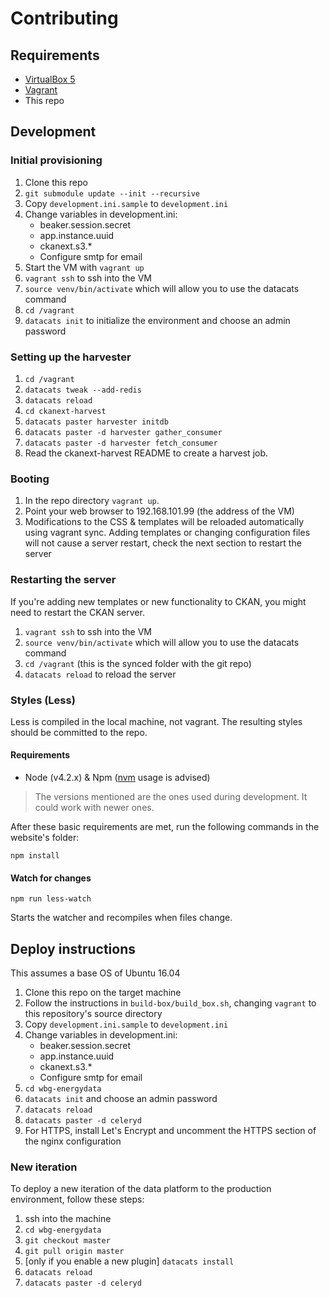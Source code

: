 # Contributing

## Requirements

- [VirtualBox 5](http://virtualbox.org)
- [Vagrant](https://www.vagrantup.com/)
- This repo

## Development

### Initial provisioning
1. Clone this repo
2. `git submodule update --init --recursive` 
2. Copy `development.ini.sample` to `development.ini`
3. Change variables in development.ini:
   - beaker.session.secret
   - app.instance.uuid
   - ckanext.s3.*
   - Configure smtp for email
4. Start the VM with `vagrant up`
5. `vagrant ssh` to ssh into the VM
6. `source venv/bin/activate` which will allow you to use the datacats command
7. `cd /vagrant`
8. `datacats init` to initialize the environment and choose an admin password

### Setting up the harvester
1. `cd /vagrant`
2. `datacats tweak --add-redis`
3. `datacats reload`
4. `cd ckanext-harvest`
5. `datacats paster harvester initdb`
6. `datacats paster -d harvester gather_consumer`
7. `datacats paster -d harvester fetch_consumer`
8. Read the ckanext-harvest README to create a harvest job. 

### Booting
1. In the repo directory `vagrant up`. 
2. Point your web browser to 192.168.101.99 (the address of the VM)
3. Modifications to the CSS & templates will be reloaded automatically using vagrant sync. Adding templates or changing configuration files will not cause a server restart, check the next section to restart the server

### Restarting the server

If you're adding new templates or new functionality to CKAN, you might need to restart the CKAN server.

1. `vagrant ssh` to ssh into the VM
2. `source venv/bin/activate` which will allow you to use the datacats command
3. `cd /vagrant` (this is the synced folder with the git repo)
4. `datacats reload` to reload the server

### Styles (Less)

Less is compiled in the local machine, not vagrant.
The resulting styles should be committed to the repo.
 
#### Requirements

- Node (v4.2.x) & Npm ([nvm](https://github.com/creationix/nvm) usage is advised)

> The versions mentioned are the ones used during development. It could work with newer ones.

After these basic requirements are met, run the following commands in the website's folder:
```
npm install
```

#### Watch for changes

```
npm run less-watch
```
Starts the watcher and recompiles when files change.


## Deploy instructions
This assumes a base OS of Ubuntu 16.04

1. Clone this repo on the target machine
2. Follow the instructions in `build-box/build_box.sh`, changing `vagrant` to this repository's source directory
3. Copy `development.ini.sample` to `development.ini`
4. Change variables in development.ini:
   - beaker.session.secret
   - app.instance.uuid
   - ckanext.s3.*
   - Configure smtp for email
5. `cd wbg-energydata`
6. `datacats init` and choose an admin password
7. `datacats reload`
8. `datacats paster -d celeryd`
9. For HTTPS, install Let's Encrypt and uncomment the HTTPS section of the nginx configuration

### New iteration
To deploy a new iteration of the data platform to the production environment, follow these steps:

1. ssh into the machine
2. `cd wbg-energydata`
3. `git checkout master`
4. `git pull origin master`
5. [only if you enable a new plugin] `datacats install`
6. `datacats reload`
7. `datacats paster -d celeryd`
